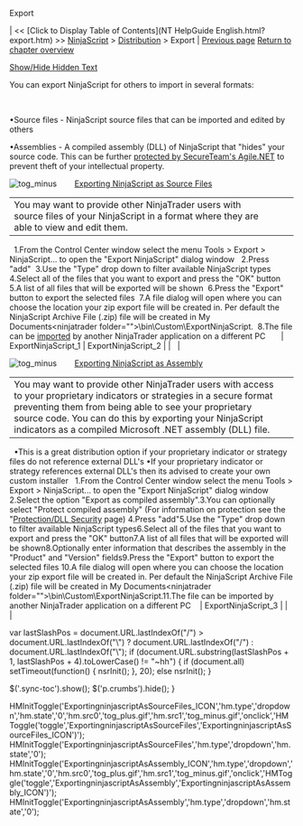 ﻿










 


Export







| &lt;&lt; [Click to Display Table of Contents](NT HelpGuide English.html?export.htm) &gt;&gt;
 [NinjaScript](ninjascript.htm) &gt; [Distribution](distribution.htm) &gt;
Export | [Previous page](import.htm)
[Return to chapter overview](distribution.htm)



[Show/Hide Hidden Text](javascript:HMToggleExpandAll(!HMAnyToggleOpen()) "Click to open/close expanding sections")









You can export NinjaScript for others to import in several formats:   

 


•Source files - NinjaScript source files that can be imported and edited by others 

•Assemblies - A compiled assembly (DLL) of NinjaScript that "hides" your source code. This can be further [protected by SecureTeam's Agile.NET](protection_dll_security.htm) to prevent theft of your intellectual property.

![tog_minus](tog_minus.gif)        [Exporting NinjaScript as Source Files](javascript:HMToggle('toggle','ExportingninjascriptAsSourceFiles','ExportingninjascriptAsSourceFiles_ICON'))




|  |  |  |
| --- | --- | --- |
| You may want to provide other NinjaTrader users with source files of your NinjaScript in a format where they are able to view and edit them.
 
1.From the Control Center window select the menu Tools &gt; Export &gt; NinjaScript... to open the "Export NinjaScript" dialog window  
2.Press "add" 
3.Use the "Type" drop down to filter available NinjaScript types  
4.Select all of the files that you want to export and press the "OK" button 
5.A list of all files that will be exported will be shown 
6.Press the "Export" button to export the selected files 
7.A file dialog will open where you can choose the location your zip export file will be created in. Per default the NinjaScript Archive File (.zip) file will be created in My Documents\<ninjatrader folder="">\bin\Custom\ExportNinjaScript. 
8.The file can be [imported](import.htm) by another NinjaTrader application on a different PC  
 
  | ExportNinjaScript_1 | ExportNinjaScript_2 |
|   |



![tog_minus](tog_minus.gif)        [Exporting NinjaScript as Assembly](javascript:HMToggle('toggle','ExportingninjascriptAsAssembly','ExportingninjascriptAsAssembly_ICON'))




|  |  |
| --- | --- |
| You may want to provide other NinjaTrader users with access to your proprietary indicators or strategies in a secure format preventing them from being able to see your proprietary source code. You can do this by exporting your NinjaScript indicators as a compiled Microsoft .NET assembly (DLL) file. 
 
•This is a great distribution option if your proprietary indicator or strategy files do not reference external DLL's •If your proprietary indicator or strategy references external DLL's then its advised to create your own custom installer  
1.From the Control Center window select the menu Tools &gt; Export &gt; NinjaScript... to open the "Export NinjaScript" dialog window 2.Select the option "Export as compiled assembly".3.You can optionally select "Protect compiled assembly" (For information on protection see the "[Protection/DLL Security](protection_dll_security.htm) page) 4.Press "add"5.Use the "Type" drop down to filter available NinjaScript types6.Select all of the files that you want to export and press the "OK" button7.A list of all files that will be exported will be shown8.Optionally enter information that describes the assembly in the "Product" and "Version" fields9.Press the "Export" button to export the selected files 10.A file dialog will open where you can choose the location your zip export file will be created in. Per default the NinjaScript Archive File (.zip) file will be created in My Documents\<ninjatrader folder="">\bin\Custom\ExportNinjaScript.11.The file can be imported by another NinjaTrader application on a different PC 
  | ExportNinjaScript_3 |
|   |






 
 var lastSlashPos = document.URL.lastIndexOf("/") &gt; document.URL.lastIndexOf("\\") ? document.URL.lastIndexOf("/") : document.URL.lastIndexOf("\\");
 if (document.URL.substring(lastSlashPos + 1, lastSlashPos + 4).toLowerCase() != "~hh") {
 if (document.all) setTimeout(function() {
 nsrInit();
 }, 20);
 else nsrInit();
 }
 
 
 $('.sync-toc').show();
 $('p.crumbs').hide();
 }
 
 
 


HMInitToggle('ExportingninjascriptAsSourceFiles\_ICON','hm.type','dropdown','hm.state','0','hm.src0','tog\_plus.gif','hm.src1','tog\_minus.gif','onclick','HMToggle(\'toggle\',\'ExportingninjascriptAsSourceFiles\',\'ExportingninjascriptAsSourceFiles\_ICON\')');
HMInitToggle('ExportingninjascriptAsSourceFiles','hm.type','dropdown','hm.state','0');
HMInitToggle('ExportingninjascriptAsAssembly\_ICON','hm.type','dropdown','hm.state','0','hm.src0','tog\_plus.gif','hm.src1','tog\_minus.gif','onclick','HMToggle(\'toggle\',\'ExportingninjascriptAsAssembly\',\'ExportingninjascriptAsAssembly\_ICON\')');
HMInitToggle('ExportingninjascriptAsAssembly','hm.type','dropdown','hm.state','0');



</ninjatrader></ninjatrader>